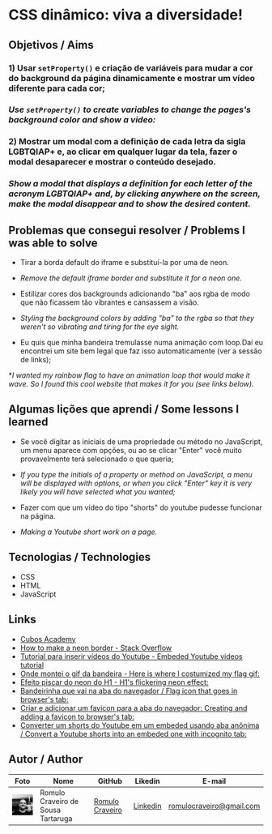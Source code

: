 # CSS dinâmico: viva a diversidade!

## Objetivos / Aims

### 1) Usar `setProperty()` e criação de variáveis para mudar a cor do background da página dinamicamente e mostrar um vídeo diferente para cada cor;

### _Use `setProperty()` to create variables to change the pages's background color and show a video:_

###  2) Mostrar um modal com a definição de cada letra da sigla LGBTQIAP+ e, ao clicar em qualquer lugar da tela, fazer o modal desaparecer e mostrar o conteúdo desejado.
###  _Show a modal that displays a definition for each letter of the acronym LGBTQIAP+ and, by clicking anywhere on the screen, make the modal disappear and to show the desired content._

## Problemas que consegui resolver / Problems I was able to solve

* Tirar a borda default do iframe e substituí-la por uma de neon.
* _Remove the default iframe border and substitute it for a neon one._

* Estilizar cores dos backgrounds adicionando "ba" aos rgba de modo que não ficassem tão vibrantes e cansassem a visão.
* _Styling the background colors by adding "ba" to the rgba so that they weren't so vibrating and tiring for the eye sight._

* Eu quis que minha bandeira tremulasse numa animação com loop.Daí eu encontrei um site bem legal que faz isso automaticamente (ver a sessão de links); 

*_I wanted my rainbow flag to have an animation loop that would make it wave. So I found this cool website that makes it for you (see links below)._

## Algumas lições que aprendi / Some lessons I learned

* Se você digitar as iniciais de uma propriedade ou método no JavaScript, um menu aparece com opções, ou ao se clicar "Enter" você muito provavelmente terá selecionado o que queria; 
* _If you type the initials of a property or method on JavaScript, a menu will be displayed with options, or when you click "Enter" key it is very likely you will have selected what you wanted;_

* Fazer com que um vídeo do tipo "shorts" do youtube pudesse funcionar na página.
* _Making a Youtube short work on a page._

## Tecnologias / Technologies

* CSS
* HTML
* JavaScript

## Links 

* [Cubos Academy](https://cubos.academy/)
* [How to make a neon border - Stack Overflow](https://stackoverflow.com/questions/36478969/how-to-make-a-dotted-neon-border)
* [Tutorial para inserir vídeos do Youtube - Embeded Youtube videos tutorial](https://www.youtube.com/watch?v=xd24_NnzKy4)
* [Onde montei o gif da bandeira - Here is where I costumized my flag gif:](https://makesweet.com/)
* [Efeito piscar do neon do H1 - H1's flickering neon effect:](https://www.instagram.com/p/Ce2mqa3pttD/)
* [Bandeirinha que vai na aba do navegador / Flag icon that goes in browser's tab:](https://www.flaticon.com/free-icons/lgtbi)
* [Criar e adicionar um favicon para a aba do navegador: Creating and adding a favicon to browser's tab:](https://www.metatags.org/seo-tips/design-tips/favicon-ico/)
* [Converter um shorts do Youtube em um embeded usando aba anônima / Convert a Youtube shorts into an embeded one with incognito tab:](https://linustechtips.com/topic/1360774-embedding-of-youtube-shorts/)

## Autor / Author

| Foto                                         | Nome                               | GitHub                                               | Likedin                                                 | E-mail                   |
| -------------------------------------------- | ---------------------------------- | ---------------------------------------------------- | ------------------------------------------------------- | ------------------------ |
| <img src="./assets/github.jpeg" width="100px"> | Romulo Craveiro de Sousa Tartaruga | [Romulo Craveiro](https://github.com/romulocraveiro) | [Linkedin](https://www.linkedin.com/in/romulocraveiro/) | romulocraveiro@gmail.com |